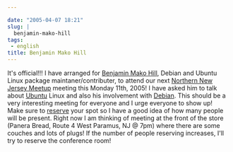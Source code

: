 ```yaml
---

date: "2005-04-07 18:21"
slug: |
  benjamin-mako-hill
tags:
 - english
title: Benjamin Mako Hill
---
```


It's official!!! I have arranged for [Benjamin Mako
Hill](http://mako.yukidoke.org/), Debian and Ubuntu Linux package
maintaner/contributer, to attend our next [Northern New Jersey
Meetup](http://linux.meetup.com/8/) meeting this Monday 11th, 2005! I
have asked him to talk about [Ubuntu](http://www.ubuntulinux.org) Linux
and also his involvement with [Debian](http://www.debian.org). This
should be a very interesting meeting for everyone and I urge everyone to
show up! Make sure to [reserve](http://linux.meetup.com/8/) your spot so
I have a good idea of how many people will be present. Right now I am
thinking of meeting at the front of the store (Panera Bread, Route 4
West Paramus, NJ @ 7pm) where there are some couches and lots of plugs!
If the number of people reserving increases, I'll try to reserve the
conference room!
